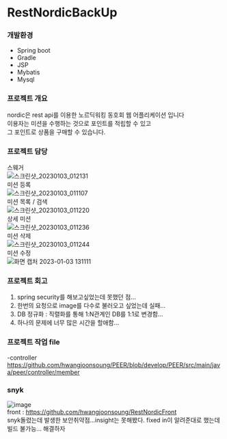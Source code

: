 # RestNordicBackUp
### 개발환경
- Spring boot
- Gradle
- JSP
- Mybatis
- Mysql
</p>

### <p><b>프로젝트 개요</b>
nordic은 rest api를 이용한 노르딕워킹 동호회 웹 어플리케이션 입니다<br>
이용자는 미션을 수행하는 것으로 포인트를 적립할 수 있고 <br>
그 포인트로 상품을 구매할 수 있습니다.<br>

### <p><b>프로젝트 담당</b>
스웨거<br>
![스크린샷_20230103_012131](https://user-images.githubusercontent.com/103257619/210304675-8ad9089f-6bb0-44c5-a15f-db93a55dee06.png)<br>
미션 등록<br>
![스크린샷_20230103_011107](https://user-images.githubusercontent.com/103257619/210304462-8de71d3a-3310-4955-bd13-048bdbcaa3ab.png)<br>
미션 목록 / 검색<br>
![스크린샷_20230103_011220](https://user-images.githubusercontent.com/103257619/210304509-904805d3-fe66-477d-904b-e0d87ffa4760.png)<br>
상세 미션<br>
![스크린샷_20230103_011236](https://user-images.githubusercontent.com/103257619/210304634-42b48866-9587-4ec8-ad0f-f035db251c6c.png)<br>
미션 삭제<br>
![스크린샷_20230103_011244](https://user-images.githubusercontent.com/103257619/210304636-4ecff629-6738-4f55-a84c-5f9ac16cac46.png)<br>
미션 수정<br>
![화면 캡처 2023-01-03 131111](https://user-images.githubusercontent.com/103257619/210304645-23edf965-b44d-43c5-8e23-0c6ca9ba5b3a.png)<br>

### <p><b>프로젝트 회고</b>
1. spring security를 해보고싶었는데 못했던 점...<br>
2. 한번의 요청으로 image를 다수로 불러오고 싶었는데 실패...<br>
3. DB 정규화 : 직렬화를 통해 1:N관계인 DB를 1:1로 변경함...<br>
4. 하나의 문제에 너무 많은 시간을 할애함...<br>

### <p><b>프로젝트 작업 file</b>
-controller<br>
https://github.com/hwangjoonsoung/PEER/blob/develop/PEER/src/main/java/peer/controller/member<br>

### <p><b>snyk</b>
![image](https://user-images.githubusercontent.com/103257619/207895324-aea6a020-1e23-4ba5-b4da-d672a45b4d7c.png)  
front : https://github.com/hwangjoonsoung/RestNordicFront  
snyk돌렸는데 발생한 보안취약점...insight는 못해봤다. fixed in이 알려준대로 했는데 빌드 불가능... 해결하자
